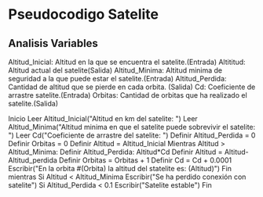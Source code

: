 # Pseudocodigo Satelite
## Analisis Variables
Altitud_Inicial: Altitud en la que se encuentra el satelite.(Entrada)
Altititud: Altitud actual del satelite(Salida)
Altitud_Minima: Altitud minima de seguridad a la que puede estar el satelite.(Entrada)
Altitud_Perdida: Cantidad de altitud que se pierde en cada orbita. (Salida)
Cd: Coeficiente de arrastre satelite.(Entrada)
Orbitas: Cantidad de orbitas que ha realizado el satelite.(Salida)

Inicio
    Leer Altitud_Inicial("Altitud en km del satelite: ")
    Leer Altitud_Minima("Altitud minima en que el satelite puede sobrevivir el satelite: ")
    Leer Cd("Coeficiente de arrastre del satelite: ")
    Definir Altitud_Perdida = 0
    Definir Orbitas = 0
    Definir Altitud = Altitud_Inicial
    Mientras Altitud > Altitud_Minima:
        Definir Altitud_Perdida: Altitud*Cd
        Definir Altitud = Altitud-Altitud_perdida
        Definir Orbitas = Orbitas + 1 
        Definir Cd = Cd + 0.0001
        Escribir("En la orbita #(Orbita) la altitud del statelite es: (Altitud)")
        Fin mientras 
    Si Altitud < Altitud_Minima 
        Escribir("Se ha perdido conexión con satelite")
    Si Altitud_Perdida < 0.1
        Escribir("Satelite estable")
Fin